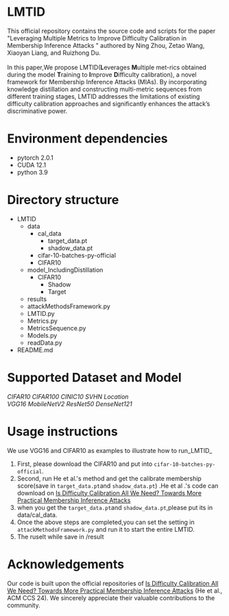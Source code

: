 # LMTID
This official repository contains the source code and scripts for the paper "Leveraging Multiple Metrics to Improve Difficulty Calibration in Membership Inference Attacks " authored by Ning Zhou, Zetao Wang, Xiaoyan Liang, and Ruizhong Du.<br/><br/>
In this paper,We propose  LMTID(**L**everages **M**ultiple met-rics obtained during the model **T**raining to **I**mprove **D**ifficulty calibration), a novel framework for Membership Inference Attacks (MIAs). By incorporating knowledge distillation and constructing multi-metric sequences from different training stages, LMTID addresses the limitations of existing difficulty calibration approaches and significantly enhances the attack’s discriminative power.
# Environment dependencies
- pytorch 2.0.1
- CUDA 12.1
- python 3.9
# Directory structure
+ LMTID
  + data
    + cal_data
      - target_data.pt
      - shadow_data.pt
    + cifar-10-batches-py-official
    + CIFAR10
  + model_IncludingDistillation
    + CIFAR10
      - Shadow
      - Target
  + results 
  + attackMethodsFramework.py
  + LMTID.py
  + Metrics.py
  + MetricsSequence.py
  + Models.py
  + readData.py
+ README.md
# Supported Dataset and Model
_CIFAR10 CIFAR100 CINIC10 SVHN Location<br/>VGG16 MobileNetV2 ResNet50 DenseNet121_
# Usage instructions
We use VGG16 and CIFAR10 as examples to illustrate how to run_LMTID_<br/>
1. First, please download the CIFAR10 and put into `cifar-10-batches-py-official`.
2. Second, run He et al.'s method and get the calibrate membership score(save in `target_data.pt`and `shadow_data.pt`) .He et al .'s code can download on [Is Difficulty Calibration All We Need? Towards More Practical Membership Inference Attacks](https://github.com/T0hsakar1n/RAPID)
3. when you get the `target_data.pt`and `shadow_data.pt`,please put its in data/cal_data.
4. Once the above steps are completed,you can set the setting in `attackMethodsFramework.py` and run it to start the entire LMTID.
5. The ruselt while save in /result
# Acknowledgements
Our code is built upon the official repositories of [Is Difficulty Calibration All We Need? Towards More Practical
 Membership Inference Attacks](https://github.com/T0hsakar1n/RAPID) (He et al., ACM CCS 24). We sincerely appreciate their valuable contributions to the community.
